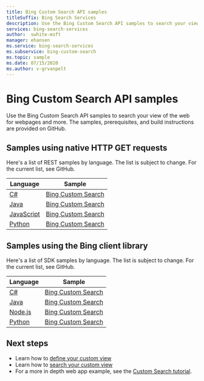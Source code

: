 ```yaml
---
title: Bing Custom Search API samples
titleSuffix: Bing Search Services
description: Use the Bing Custom Search API samples to search your view of the web for webpages and more.
services: bing-search-services
author:  swhite-msft
manager: ehansen
ms.service: bing-search-services
ms.subservice: bing-custom-search
ms.topic: sample
ms.date: 07/15/2020
ms.author: v-grvanpelt
---
```

# Bing Custom Search API samples

Use the Bing Custom Search API samples to search your view of the web for webpages and more. The samples, prerequisites, and build instructions are provided on GitHub.

## Samples using native HTTP GET requests

Here's a list of REST samples by language. The list is subject to change. For the current list, see GitHub.

|Language|Sample
|-|-
|[C#](https://github.com/microsoft/bing-search-dotnet-samples/tree/main/rest)|[Bing Custom Search](https://github.com/microsoft/bing-search-dotnet-samples/blob/main/rest/BingCustomSearchV7.cs)
|[Java](https://github.com/microsoft/bing-search-java-samples/tree/main/rest)|[Bing Custom Search](https://github.com/microsoft/bing-search-java-samples/blob/main/rest/BingCustomSearchV7.java)
|[JavaScript](https://github.com/microsoft/bing-search-nodejs-samples/tree/main/rest)|[Bing Custom Search](https://github.com/microsoft/bing-search-nodejs-samples/blob/main/rest/BingCustomSearchV7.js)
|[Python](https://github.com/microsoft/bing-search-python-samples/tree/main/rest)|[Bing Custom Search](https://github.com/microsoft/bing-search-python-samples/blob/main/rest/BingCustomSearchV7.py)

## Samples using the Bing client library

Here's a list of SDK samples by language. The list is subject to change. For the current list, see GitHub.

|Language|Sample
|-|-
|[C#](https://github.com/microsoft/bing-search-sdk-for-net/tree/main/samples/BingSearchSamples/BingCustomWebSearch)|[Bing Custom Search](https://github.com/microsoft/bing-search-dotnet-samples/blob/main/rest/BingWebSearchV7.cs)
|[Java](https://github.com/microsoft/bing-search-sdk-for-java/tree/main/samples/sdk/CustomSearchSample)|[Bing Custom Search](https://github.com/microsoft/bing-search-java-samples/blob/main/rest/BingWebSearchV7.java)
|[Node.js](https://github.com/Azure-Samples/cognitive-services-node-sdk-samples)|[Bing Custom Search](https://github.com/microsoft/bing-search-nodejs-samples/blob/main/rest/BingWebSearchV7.js)
|[Python](https://github.com/microsoft/bing-search-sdk-for-python/blob/main/samples/sdk/custom_search_samples.py)|[Bing Custom Search](https://github.com/microsoft/bing-search-python-samples/blob/main/rest/BingWebSearchV7.py)

## Next steps

- Learn how to [define your custom view](how-to/define-your-custom-view.md)
- Learn how to [search your custom view](how-to/search-your-custom-view.md)
- For a more in depth web app example, see the [Custom Search tutorial](tutorial/custom-search-web-page.md).
